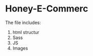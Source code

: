 # Honey-E-Commerc

The file includes:

<ol>
<li>html structur</li>
<li>Sass</li>
<li>JS</li>
<li>Images</li>
</ol>
